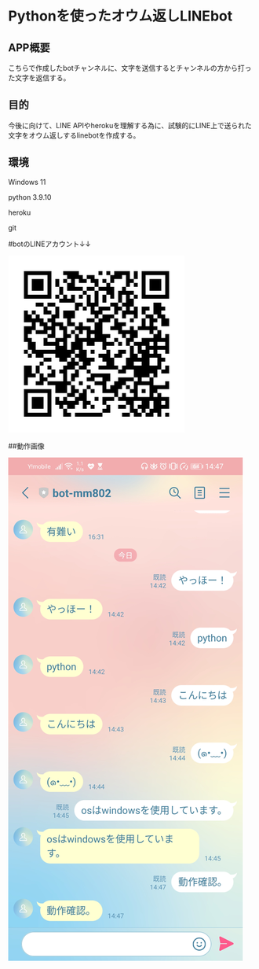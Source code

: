 # Pythonを使ったオウム返しLINEbot
## APP概要
こちらで作成したbotチャンネルに、文字を送信するとチャンネルの方から打った文字を返信する。
## 目的
今後に向けて、LINE APIやherokuを理解する為に、試験的にLINE上で送られた文字をオウム返しするlinebotを作成する。

## 環境
Windows 11

python 3.9.10

heroku

git



#botのLINEアカウント↓↓

![画像URL](image/199apzbi.png)

##動作画像

![画像](./image/Screenshot_20220323_144720_jp.naver.line.android.jpg)
